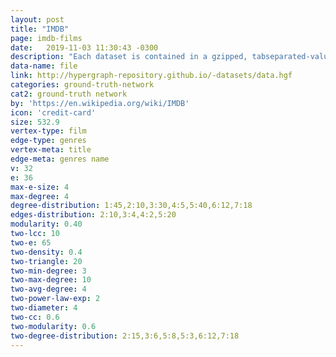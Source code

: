 ```yaml
---
layout: post
title: "IMDB"
page: imdb-films
date:   2019-11-03 11:30:43 -0300
description: "Each dataset is contained in a gzipped, tabseparated-values (TSV) formatted file in the UTF-8 character set. The first line in each file contains headers that describe what is in each column. A ‘\N’ is used to denote that a particular field is missing or null for that title to name. title.basics.tsv.gz."
data-name: file
link: http://hypergraph-repository.github.io/-datasets/data.hgf
categories: ground-truth-network
cat2: ground-truth network
by: 'https://en.wikipedia.org/wiki/IMDB'
icon: 'credit-card'
size: 532.9
vertex-type: film
edge-type: genres
vertex-meta: title
edge-meta: genres name
v: 32
e: 36
max-e-size: 4
max-degree: 4
degree-distribution: 1:45,2:10,3:30,4:5,5:40,6:12,7:18
edges-distribution: 2:10,3:4,4:2,5:20
modularity: 0.40
two-lcc: 10
two-e: 65
two-density: 0.4
two-triangle: 20
two-min-degree: 3
two-max-degree: 10
two-avg-degree: 4
two-power-law-exp: 2
two-diameter: 4
two-cc: 0.6
two-modularity: 0.6
two-degree-distribution: 2:15,3:6,5:8,5:3,6:12,7:18
---
```

